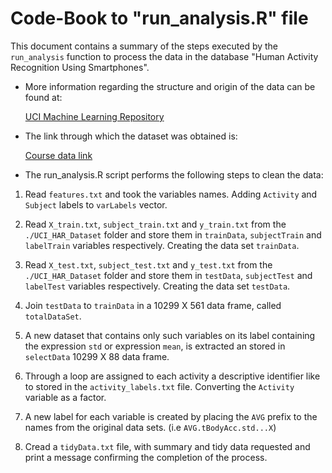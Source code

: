   Code-Book to "run_analysis.R" file
=================================================

This document contains a summary of the steps executed by the `run_analysis` 
function to process the data in the database "Human Activity Recognition Using 
Smartphones".  

* More information regarding the structure and origin of the data can be found at:

    [UCI Machine Learning Repository](http://archive.ics.uci.edu/ml/datasets/Human+Activity+Recognition+Using+Smartphones)

* The link through which the dataset was obtained is: 
    
    [Course data link](https://d396qusza40orc.cloudfront.net/getdata%2Fprojectfiles%2FUCI%20HAR%20Dataset.zip)
  
* The run_analysis.R script performs the following steps to clean the data:  

 1. Read `features.txt` and took the variables names. Adding `Activity` and `Subject` 
 labels to `varLabels` vector.
 
 2. Read `X_train.txt`, `subject_train.txt` and `y_train.txt` from the 
 `./UCI_HAR_Dataset` folder and store them in `trainData`, `subjectTrain` and 
 `labelTrain` variables respectively. Creating the data set `trainData`.
 
 3. Read `X_test.txt`, `subject_test.txt` and `y_test.txt` from the 
 `./UCI_HAR_Dataset` folder and store them in `testData`, `subjectTest` and 
 `labelTest` variables respectively. Creating the data set `testData`.     
 
 4. Join `testData` to `trainData` in a 10299 X 561 data frame, called 
 `totalDataSet`.  
 
 5. A new dataset that contains only such variables on its label containing the 
 expression `std` or expression `mean`, is extracted an stored in `selectData` 
 10299 X 88 data frame.  
 
 6. Through a loop are assigned to each activity a descriptive identifier like 
 to stored in the `activity_labels.txt` file. Converting the `Activity` variable 
 as a factor.
  
 7. A new label for each variable is created by placing the `AVG` prefix to the 
 names from the original data sets. (i.e `AVG.tBodyAcc.std...X`)
 
 8. Cread a `tidyData.txt` file, with summary and tidy data requested and print a
 message confirming the completion of the process.
